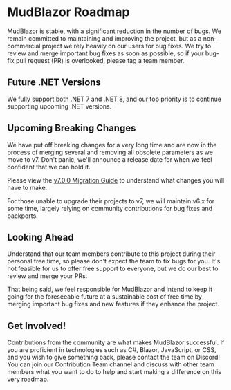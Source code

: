 # MudBlazor Roadmap

MudBlazor is stable, with a significant reduction in the number of bugs. We remain committed to maintaining and improving the project, but as a non-commercial project we rely heavily on our users for bug fixes. We try to review and merge important bug fixes as soon as possible, so if your bug-fix pull request (PR) is overlooked, please tag a team member.

## Future .NET Versions

We fully support both .NET 7 and .NET 8, and our top priority is to continue supporting upcoming .NET versions.

## Upcoming Breaking Changes

We have put off breaking changes for a very long time and are now in the process of merging several and removing all obsolete parameters as we move to v7. Don't panic, we'll announce a release date for when we feel confident that we can hold it. 

Please view the [v7.0.0 Migration Guide](https://github.com/MudBlazor/MudBlazor/issues/8447) to understand what changes you will have to make.

For those unable to upgrade their projects to v7, we will maintain v6.x for some time, largely relying on community contributions for bug fixes and backports.

## Looking Ahead

Understand that our team members contribute to this project during their personal free time, so please don't expect the team to fix bugs for you. It's not feasible for us to offer free support to everyone, but we do our best to review and merge your PRs.

That being said, we feel responsible for MudBlazor and intend to keep it going for the foreseeable future at a sustainable cost of free time by merging important bug fixes and new features if they enhance the project.

## Get Involved!

Contributions from the community are what makes MudBlazor successful. If you are proficient in technologies such as C#, Blazor, JavaScript, or CSS, and you wish to give something back, please contact the team on Discord! You can join our Contribution Team channel and discuss with other team members what you want to do to help and start making a difference on this very roadmap.
